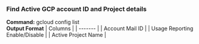 ### Find Active GCP account ID and Project details
**Command:** gcloud config list <br>
**Output Format**
| Columns |
| ------- |
| Account Mail ID |
| Usage Reporting Enable/Disable |
| Active Project Name |